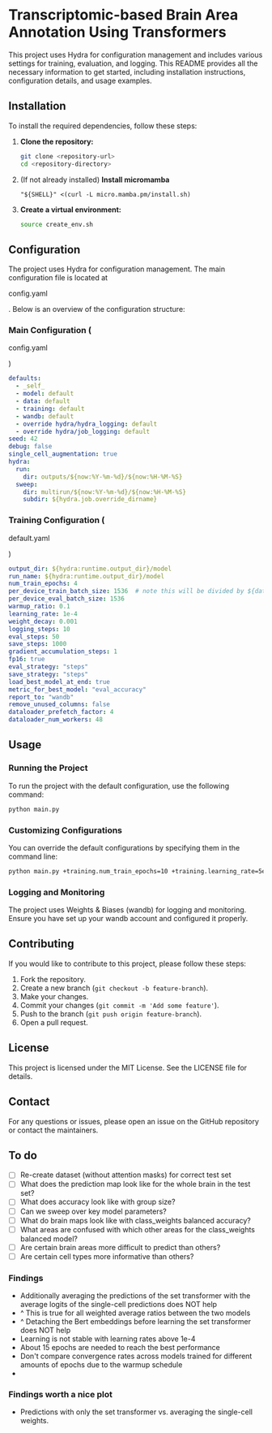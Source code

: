 # Transcriptomic-based Brain Area Annotation Using Transformers

This project uses Hydra for configuration management and includes various settings for training, evaluation, and logging. This README provides all the necessary information to get started, including installation instructions, configuration details, and usage examples.

## Installation

To install the required dependencies, follow these steps:

1. **Clone the repository:**
    ```sh
    git clone <repository-url>
    cd <repository-directory>
    ```

2. (If not already installed) **Install micromamba**
    ```
    "${SHELL}" <(curl -L micro.mamba.pm/install.sh)
    ```

2. **Create a virtual environment:**
    ```sh
    source create_env.sh
    ```


## Configuration

The project uses Hydra for configuration management. The main configuration file is located at 

config.yaml

. Below is an overview of the configuration structure:

### Main Configuration (

config.yaml

)

```yaml
defaults:
  - _self_
  - model: default
  - data: default
  - training: default
  - wandb: default
  - override hydra/hydra_logging: default
  - override hydra/job_logging: default
seed: 42
debug: false
single_cell_augmentation: true
hydra:
  run:
    dir: outputs/${now:%Y-%m-%d}/${now:%H-%M-%S}
  sweep:
    dir: multirun/${now:%Y-%m-%d}/${now:%H-%M-%S}
    subdir: ${hydra.job.override_dirname}
```

### Training Configuration (

default.yaml

)

```yaml
output_dir: ${hydra:runtime.output_dir}/model
run_name: ${hydra:runtime.output_dir}/model
num_train_epochs: 4
per_device_train_batch_size: 1536  # note this will be divided by ${data.group_size}
per_device_eval_batch_size: 1536
warmup_ratio: 0.1
learning_rate: 1e-4
weight_decay: 0.001
logging_steps: 10
eval_steps: 50
save_steps: 1000
gradient_accumulation_steps: 1
fp16: true
eval_strategy: "steps"
save_strategy: "steps"
load_best_model_at_end: true
metric_for_best_model: "eval_accuracy"
report_to: "wandb"
remove_unused_columns: false
dataloader_prefetch_factor: 4
dataloader_num_workers: 48
```

## Usage

### Running the Project

To run the project with the default configuration, use the following command:

```sh
python main.py
```

### Customizing Configurations

You can override the default configurations by specifying them in the command line:

```sh
python main.py +training.num_train_epochs=10 +training.learning_rate=5e-5
```

### Logging and Monitoring

The project uses Weights & Biases (wandb) for logging and monitoring. Ensure you have set up your wandb account and configured it properly.

## Contributing

If you would like to contribute to this project, please follow these steps:

1. Fork the repository.
2. Create a new branch (`git checkout -b feature-branch`).
3. Make your changes.
4. Commit your changes (`git commit -m 'Add some feature'`).
5. Push to the branch (`git push origin feature-branch`).
6. Open a pull request.

## License

This project is licensed under the MIT License. See the LICENSE file for details.

## Contact

For any questions or issues, please open an issue on the GitHub repository or contact the maintainers.

## To do

- [ ] Re-create dataset (without attention masks) for correct test set
- [ ] What does the prediction map look like for the whole brain in the test set?
- [ ] What does accuracy look like with group size?
- [ ] Can we sweep over key model parameters?
- [ ] What do brain maps look like with class_weights balanced accuracy?
- [ ] What areas are confused with which other areas for the class_weights balanced model?
- [ ] Are certain brain areas more difficult to predict than others?
- [ ] Are certain cell types more informative than others?

### Findings

 - Additionally averaging the predictions of the set transformer with the average logits of the single-cell predictions does NOT help
 - ^ This is true for all weighted average ratios between the two models
 - ^ Detaching the Bert embeddings before learning the set transformer does NOT help
 - Learning is not stable with learning rates above 1e-4
 - About 15 epochs are needed to reach the best performance
 - Don't compare convergence rates across models trained for different amounts of epochs due to the warmup schedule
 - 

### Findings worth a nice plot

 - Predictions with only the set transformer vs. averaging the single-cell weights.